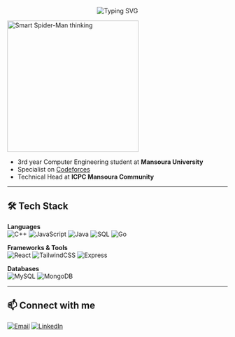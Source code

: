 <p align="center">
  <img src="https://readme-typing-svg.herokuapp.com?font=Fira+Code&size=24&pause=1000&color=FF0000&center=true&vCenter=true&width=435&lines=Hi+there+🕸️,+I'm+Ahmed" alt="Typing SVG" />
</p>

<img src="https://media.giphy.com/media/v1.Y2lkPWVjZjA1ZTQ3bWtvODY5bjUzdHFxNnR6ZXh4eXI0NDhncGpmeXVkN3E3MXJmb2NhbiZlcD12MV9naWZzX3NlYXJjaCZjdD1n/oXnN2TNSgfJQI/giphy.gif" width="300" alt="Smart Spider-Man thinking"/>

- 3rd year Computer Engineering student at **Mansoura University**  
- Specialist on [Codeforces](https://codeforces.com/profile/ahmed-07)  
- Technical Head at **ICPC Mansoura Community**  

---

## 🛠 Tech Stack  

**Languages**  
![C++](https://img.shields.io/badge/C++-00599C?style=for-the-badge&logo=cplusplus&logoColor=white) ![JavaScript](https://img.shields.io/badge/JavaScript-F7DF1E?style=for-the-badge&logo=javascript&logoColor=black) ![Java](https://img.shields.io/badge/Java-ED8B00?style=for-the-badge&logo=openjdk&logoColor=white) ![SQL](https://img.shields.io/badge/SQL-4479A1?style=for-the-badge&logo=databricks&logoColor=white) ![Go](https://img.shields.io/badge/Go-00ADD8?style=for-the-badge&logo=go&logoColor=white)  
 

**Frameworks & Tools**  
![React](https://img.shields.io/badge/React-20232A?style=for-the-badge&logo=react&logoColor=61DAFB) ![TailwindCSS](https://img.shields.io/badge/TailwindCSS-38B2AC?style=for-the-badge&logo=tailwind-css&logoColor=white) ![Express](https://img.shields.io/badge/Express-000000?style=for-the-badge&logo=express&logoColor=white)  

**Databases**  
![MySQL](https://img.shields.io/badge/MySQL-005C84?style=for-the-badge&logo=mysql&logoColor=white) ![MongoDB](https://img.shields.io/badge/MongoDB-4EA94B?style=for-the-badge&logo=mongodb&logoColor=white)  

---

## 📫 Connect with me  

[![Email](https://img.shields.io/badge/Email-D14836?style=for-the-badge&logo=gmail&logoColor=white)](mailto:ahmedmohamed2000771@gmail.com) [![LinkedIn](https://img.shields.io/badge/LinkedIn-0077B5?style=for-the-badge&logo=linkedin&logoColor=white)](https://www.linkedin.com/in/ahmed-mohamed-23834b299?utm_source=share&utm_campaign=share_via&utm_content=profile&utm_medium=ios_app)

